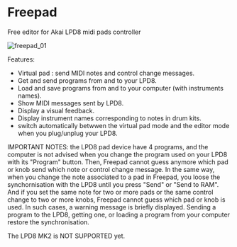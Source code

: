 # Freepad
Free editor for Akai LPD8 midi pads controller

![freepad_01](https://github.com/user-attachments/assets/eb0b693f-c8a3-45e3-877e-59fe53157667)

Features:
- Virtual pad : send MIDI notes and control change messages.
- Get and send programs from and to your LPD8.
- Load and save programs from and to your computer (with instruments names).
- Show MIDI messages sent by LPD8.
- Display a visual feedback.
- Display instrument names corresponding to notes in drum kits.
- switch automatically betwwen the virtual pad mode and the editor mode when you plug/unplug your LPD8.

IMPORTANT NOTES: the LPD8 pad device have 4 programs, and the computer is not advised when you change the program used on your LPD8 with its "Program" button. Then, Freepad cannot guess anymore which pad or knob send which note or control change message. In the same way, when you change the note associated to a pad in Freepad, you loose the synchornisation with the LPD8 until you press "Send" or "Send to RAM".
And if you set the same note for two or more pads or the same control change to two or more knobs, Freepad cannot guess which pad or knob is used. 
In such cases, a warning message is briefly displayed.
Sending a program to the LPD8, getting one, or loading a program from your computer restore the synchronisation.

The LPD8 MK2 is NOT SUPPORTED yet. 

